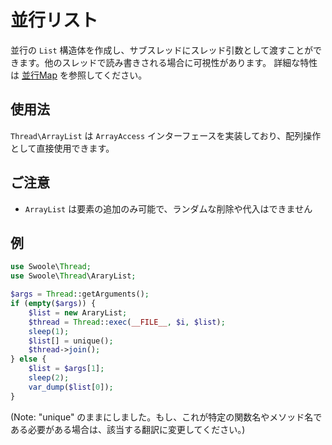# 並行リスト

並行の `List` 構造体を作成し、サブスレッドにスレッド引数として渡すことができます。他のスレッドで読み書きされる場合に可視性があります。
詳細な特性は [並行Map](thread/map.md) を参照してください。


## 使用法
`Thread\ArrayList` は `ArrayAccess` インターフェースを実装しており、配列操作として直接使用できます。

## ご注意
- `ArrayList` は要素の追加のみ可能で、ランダムな削除や代入はできません

## 例

```php
use Swoole\Thread;
use Swoole\Thread\AraryList;

$args = Thread::getArguments();
if (empty($args)) {
    $list = new AraryList;
    $thread = Thread::exec(__FILE__, $i, $list);
    sleep(1);
    $list[] = unique();
    $thread->join();
} else {
    $list = $args[1];
    sleep(2);
    var_dump($list[0]);
}
``` 

(Note: "unique" のままにしました。もし、これが特定の関数名やメソッド名である必要がある場合は、該当する翻訳に変更してください。)
